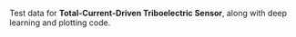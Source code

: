 Test data for **Total-Current-Driven Triboelectric Sensor**, along with deep learning and plotting code.